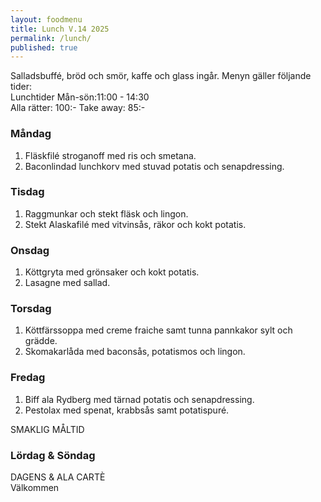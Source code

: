 ```yaml
---
layout: foodmenu
title: Lunch V.14 2025
permalink: /lunch/
published: true
---
```

Salladsbuffé, bröd och smör, kaffe och glass ingår.
Menyn gäller följande tider:  
Lunchtider  Mån-sön:11:00 - 14:30  
Alla rätter: 100:- Take away: 85:-
                                
### Måndag

1. Fläskfilé stroganoff med ris och smetana.
2. Baconlindad lunchkorv med stuvad potatis och senapdressing.

### Tisdag

1. Raggmunkar och stekt fläsk och lingon.
2. Stekt Alaskafilé med vitvinsås, räkor och kokt potatis. 

### Onsdag

1. Köttgryta med grönsaker och kokt potatis.
2. Lasagne med sallad.

### Torsdag

1. Köttfärssoppa med creme fraiche samt tunna pannkakor sylt och grädde. 
2. Skomakarlåda med baconsås, potatismos och lingon.

### Fredag  

1. Biff ala Rydberg med tärnad potatis och senapdressing.
2. Pestolax med spenat, krabbsås samt potatispuré.

SMAKLIG MÅLTID  

### Lördag & Söndag 

DAGENS & ALA CARTÈ  
Välkommen
    
       
    

   
    
   
     
